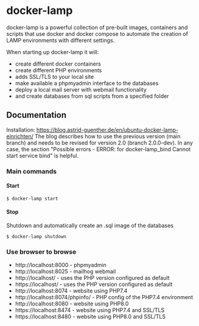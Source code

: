 # docker-lamp

docker-lamp is a powerful collection of pre-built images, containers and scripts that use docker 
and docker compose to automate the creation of LAMP environments with different settings. 

When starting up docker-lamp it will: 
- create different docker containers
- create different PHP environments
- adds SSL/TLS to your local site
- make available a phpmyadmin interface to the databases
- deploy a local mail server with webmail functionality
- and create databases from sql scripts from a specified folder

## Documentation
Installation: https://blog.astrid-guenther.de/en/ubuntu-docker-lamp-einrichten/
The blog describes how to use the previous version (main branch) and needs to be revised for version 2.0 (branch 2.0.0-dev). In any case, the section "Possible errors - ERROR: for docker-lamp_bind Cannot start service bind" is helpful.

### Main commands

#### Start
```
$ docker-lamp start
```

#### Stop
Shutdown and automatically create an .sql image of the databases 
```
$ docker-lamp shutdown
```

### Use browser to browse
- http://localhost:8000 - phpmyadmin
- http://localhost:8025 - mailhog webmail
- http://localhost/ - uses the PHP version configured as default
- https://localhost/ - uses the PHP version configured as default
- http://localhost:8074 - website using PHP7.4
- http://localhost:8074/phpinfo/ - PHP config of the PHP7.4 environment 
- http://localhost:8080 - website using PHP8.0
- https://localhost:8474 - website using PHP7.4 and SSL/TLS
- https://localhost:8480 - website using PHP8.0 and SSL/TLS
